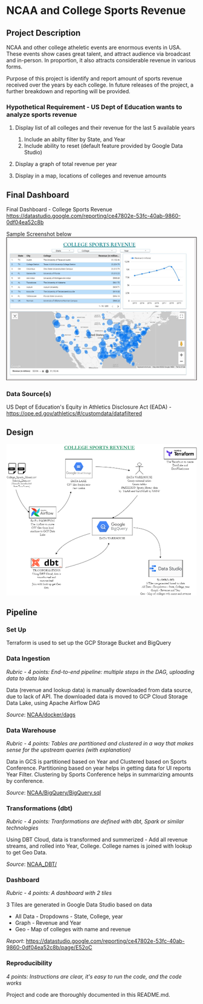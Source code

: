 # NCAA and College Sports Revenue

## Project Description
NCAA and other college atheletic events are enormous events in USA. These events show cases great talent, and attract audience via broadcast and in-person. In proportion, it also attracts considerable revenue in various forms. 

Purpose of this project is identify and report amount of sports revenue received over the years by each college. In future releases of the project, a further breakdown and reporting will be provided.

### Hypothetical Requirement - US Dept of Education wants to analyze sports revenue
1. Display list of all colleges and their revenue for the last 5 available years
    1. Include an abilty filter by State, and Year
    2. Include ability to reset (default feature provided by Google Data Studio)

2. Display a graph of total revenue per year
3. Display in a map, locations of colleges and revenue amounts

## Final Dashboard
Final Dashboard - College Sports Revenue<br>
https://datastudio.google.com/reporting/ce47802e-53fc-40ab-9860-0df04ea52c8b

Sample Screenshot below
![Sample Screenshot](Report.jpg)

### Data Source(s)
US Dept of Education's Equity in Athletics Disclosure Act (EADA) - https://ope.ed.gov/athletics/#/customdata/datafiltered

## Design
![Design](NCAA_ProjectFlow.drawio.png)

## Pipeline
### Set Up
Terraform is used to set up the GCP Storage Bucket and BigQuery

### Data Ingestion
*Rubric - 4 points: End-to-end pipeline: multiple steps in the DAG, uploading data to data lake*

Data (revenue and lookup data) is manually downloaded from data source, due to lack of API. The downloaded data is moved to GCP Cloud Storage Data Lake, using Apache Airflow DAG

*Source*: [NCAA/docker/dags](NCAA/docker/dags)

### Data Warehouse
*Rubric - 4 points: Tables are partitioned and clustered in a way that makes sense for the upstream queries (with explanation)*

Data in GCS is partitioned based on Year and Clustered based on Sports Conference. Partitioning based on year helps in getting data for UI reports Year Filter. Clustering by Sports Conference helps in summarizing amounts by conference.

*Source*: [NCAA/BigQuery/BigQuery.sql](NCAA/BigQuery/BigQuery.sql)

### Transformations (dbt)
*Rubric - 4 points: Tranformations are defined with dbt, Spark or similar technologies*

Using DBT Cloud, data is transformed and summerized - Add all revenue streams, and rolled into Year, College. College names is joined with lookup to get Geo Data.

*Source*: [NCAA_DBT/](NCAA_DBT)


### Dashboard
*Rubric - 4 points: A dashboard with 2 tiles*

3 Tiles are generated in Google Data Studio based on data
* All Data - Dropdowns - State, College, year
* Graph - Revenue and Year
* Geo - Map of colleges with name and revenue

*Report*: https://datastudio.google.com/reporting/ce47802e-53fc-40ab-9860-0df04ea52c8b/page/E52oC

### Reproducibility
*4 points: Instructions are clear, it's easy to run the code, and the code works*

Project and code are thoroughly documented in this README.md.



